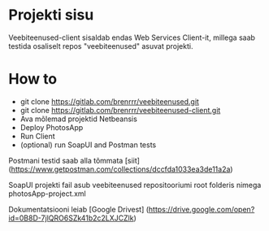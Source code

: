 # Projekti sisu
Veebiteenused-client sisaldab endas Web Services Client-it, millega saab testida osaliselt repos "veebiteenused" asuvat projekti. 

# How to
* git clone https://gitlab.com/brenrrr/veebiteenused.git
* git clone https://gitlab.com/brenrrr/veebiteenused-client.git
* Ava mõlemad projektid Netbeansis
* Deploy PhotosApp
* Run Client
* (optional) run SoapUI and Postman tests 

Postmani testid saab alla tõmmata [siit] (https://www.getpostman.com/collections/dccfda1033ea3de11a2a)

SoapUI projekti fail asub veebiteenused repositooriumi root folderis nimega photosApp-project.xml

Dokumentatsiooni leiab [Google Drivest] (https://drive.google.com/open?id=0B8D-7jlQRO6SZk41b2c2LXJCZlk)